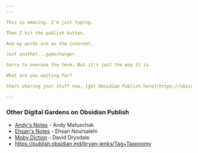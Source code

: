 ```yaml
---
---

This is amazing. I'm just typing. 

Then I hit the publish button.

And my words are on the internet.

Just another...gamechanger.

Sorry to overuse the term. But it's just the way it is.

What are you waiting for?

Start sharing your stuff now, [get Obsidian Publish here](https://obsidian.md/pricing).

---
```


### Other Digital Gardens on Obsidian Publish
- [Andy's Notes](https://publish.obsidian.md/andymatuschak/_Start+Here) - Andy Matuschak
- [Ehsan's Notes](https://notes.thisisehsan.com/Networked+Note+Making/A+designer's+guide+to+networked+notemaking+with+Obsidian) - Ehsan Noursalehi
- [Moby Diction](https://publish.obsidian.md/mobydiction/_About) - David Drysdale
- https://publish.obsidian.md/bryan-jenks/Tag+Taxonomy

